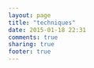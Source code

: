 ```yaml
---
layout: page
title: "techniques"
date: 2015-01-18 22:31
comments: true
sharing: true
footer: true
---
```

